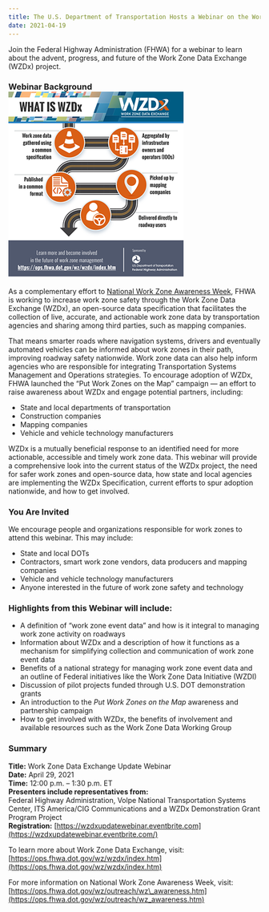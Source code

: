 ```yaml
---
title: The U.S. Department of Transportation Hosts a Webinar on the Work Zone Data Exchange Project
date: 2021-04-19
---
```


Join the Federal Highway Administration (FHWA) for a webinar to learn about the advent, progress, and future of the Work Zone Data Exchange (WZDx) project.

### Webinar Background![Work Zone Data Exchange Project](press-images/work_zone.png)

As a complementary effort to [National Work Zone Awareness Week](https://ops.fhwa.dot.gov/wz/outreach/wz_awareness.htm "National Work Zone Awareness Week"), FHWA is working to increase work zone safety through the Work Zone Data Exchange (WZDx), an open-source data specification that facilitates the collection of live, accurate, and actionable work zone data by transportation agencies and sharing among third parties, such as mapping companies.

That means smarter roads where navigation systems, drivers and eventually automated vehicles can be informed about work zones in their path, improving roadway safety nationwide. Work zone data can also help inform agencies who are responsible for integrating Transportation Systems Management and Operations strategies. To encourage adoption of WZDx, FHWA launched the “Put Work Zones on the Map” campaign — an effort to raise awareness about WZDx and engage potential partners, including:

-   State and local departments of transportation
-   Construction companies
-   Mapping companies
-   Vehicle and vehicle technology manufacturers

WZDx is a mutually beneficial response to an identified need for more actionable, accessible and timely work zone data. This webinar will provide a comprehensive look into the current status of the WZDx project, the need for safer work zones and open-source data, how state and local agencies are implementing the WZDx Specification, current efforts to spur adoption nationwide, and how to get involved.

### You Are Invited

We encourage people and organizations responsible for work zones to attend this webinar. This may include:

-   State and local DOTs
-   Contractors, smart work zone vendors, data producers and mapping companies
-   Vehicle and vehicle technology manufacturers
-   Anyone interested in the future of work zone safety and technology

### Highlights from this Webinar will include:

-   A definition of “work zone event data” and how is it integral to managing work zone activity on roadways
-   Information about WZDx and a description of how it functions as a mechanism for simplifying collection and communication of work zone event data
-   Benefits of a national strategy for managing work zone event data and an outline of Federal initiatives like the Work Zone Data Initiative (WZDI)
-   Discussion of pilot projects funded through U.S. DOT demonstration grants
-   An introduction to the _Put Work Zones on the Map_ awareness and partnership campaign
-   How to get involved with WZDx, the benefits of involvement and available resources such as the Work Zone Data Working Group

### Summary

**Title:** Work Zone Data Exchange Update Webinar  
**Date:** April 29, 2021  
**Time:** 12:00 p.m. – 1:30 p.m. ET  
**Presenters include representatives from:**  
Federal Highway Administration, Volpe National Transportation Systems Center, ITS America/CIG Communications and a WZDx Demonstration Grant Program Project  
**Registration:** [https://wzdxupdatewebinar.eventbrite.com](https://wzdxupdatewebinar.eventbrite.com/)

To learn more about Work Zone Data Exchange, visit: [https://ops.fhwa.dot.gov/wz/wzdx/index.htm](https://ops.fhwa.dot.gov/wz/wzdx/index.htm)

For more information on National Work Zone Awareness Week, visit: [https://ops.fhwa.dot.gov/wz/outreach/wz\_awareness.htm](https://ops.fhwa.dot.gov/wz/outreach/wz_awareness.htm)
